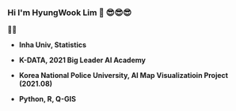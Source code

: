 ### Hi I'm HyungWook Lim 👋 😎😎😎

   👨‍💻
- **Inha Univ, Statistics**
- **K-DATA, 2021 Big Leader AI Academy**
- **Korea National Police University, AI Map Visualizatioin Project (2021.08)**

- **Python, R, Q-GIS**
